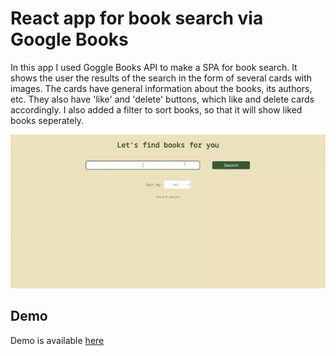 # React app for book search via Google Books
In this app I used Goggle Books API to make a SPA for book search. It shows the user the results of the search in the form of several cards with images. The cards have general information about the books, its authors, etc. They also have 'like' and 'delete' buttons, which like and delete cards accordingly. I also added a filter to sort books, so that it will show liked books seperately. 

![layout](https://github.com/onlylosersleftalive/books-searcher/blob/master/public/ezgif.com-gif-maker%20(6).gif)

## Demo 
Demo is available [here](https://onlylosersleftalive.github.io/books-searcher/)

